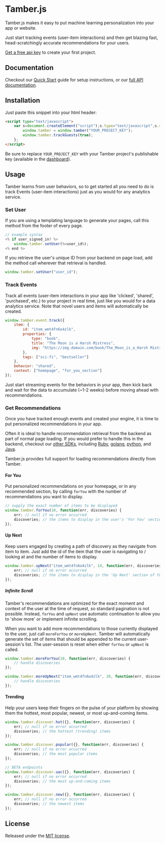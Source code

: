 # Tamber.js

Tamber.js makes it easy to put machine learning personalization into your app or website.

Just start tracking events (user-item interactions) and then get blazing fast, head-scratchingly accurate recommendations for your users.

[Get a free api key][homepage] to create your first project.

## Documentation

Checkout our [Quick Start][quickstart] guide for setup instructions, or our [full API documentation][docs].

## Installation

Just paste this snippet into your html header:

```html
<script type="text/javascript">
    var s=document.createElement("script");s.type="text/javascript",s.src="https://js.tamber.com/1.0.13/tamber.min.js",s.async=!0,document.getElementsByTagName("head")[0].appendChild(s),s.onload=s.onreadystatechange=function(){
        window.tamber = window.tamber("YOUR_PROJECT_KEY");
        window.tamber.trackGuests(true);
    };
</script>
```

Be sure to replace `YOUR_PROJECT_KEY` with your Tamber project's publishable key (available in the [dashboard][dashboard]).

## Usage

Tamber learns from user behaviors, so to get started all you need to do is track Events (user-item interactions) just as you would for any analytics service.

### Set User

If you are using a templating language to generate your pages, call this method from the footer of every page.

```js
// example syntax
<% if user_signed_in? %> 
    window.tamber.setUser(%=user_id%);
<% end %>
``` 

If you retrieve the user's unique ID from your backend on page load, add the method call wherever that retrieval is handled.

```js
window.tamber.setUser("user_id");
```


### Track Events

Track all events (user-item interactions in your app like 'clicked', 'shared', 'purchased', etc.) to your project in real time, just like you would for a data analytics service. Note that novel users and items will automatically be created.

```js
window.tamber.event.track({
    item: {
        id: "item_wmt4fn6o4zlk",
        properties: {
            type: "book",
            title: "The Moon is a Harsh Mistress",
            img: "https://img.domain.com/book/The_Moon_is_a_Harsh Mistress.jpg" 
        },
        tags: ["sci-fi", "bestseller"]
    },
    behavior: "shared",
    context: ["homepage", "for_you_section"]
});
```

Just start streaming events for the behaviors in your app, then kick back and wait for the data to accumulate (~1-2 weeks) before moving ahead with recommendations.

### Get Recommendations

Once you have tracked enough events and created your engine, it is time to put personalized recommendations in your app.

Often it is ideal to handle recommendation retrieval from the backend as part of normal page loading. If you would prefer to handle this in the backend, checkout our [other SDKs][sdks], including [Ruby][tamber-ruby], [golang][tamber-go], [python][tamber-python], and [Java][tamber-java].

Tamber.js provides full support for loading recommendations directly from Tamber.

#### For You

Put personalized recommendations on your homepage, or in any recommended section, by calling `forYou` with the number of recommendations you want to display.

```js
// supply the exact number of items to be displayed
window.tamber.forYou(10, function(err, discoveries) {
    err; // null if no error occurred 
    discoveries; // the items to display in the user's 'For You' section
});
```

#### Up Next

Keep users engaged by creating a path of discovery as they navigate from item to item. Just add the id of the item that the user is navigating to / looking at and the number of items to display.

```js
window.tamber.upNext("item_wmt4fn6o4zlk", 14, function(err, discoveries) {
    err; // null if no error occurred 
    discoveries; // the items to display in the 'Up Next' section of the item page
});
```

##### Infinite Scroll

Tamber's recommendations are optimized for the exact moment and context of the user at the time of request, so standard pagination is not possible. Instead, `forYou` and `upNext` use automatic continuation to allow you to 'show more' or implement infinite scrolling. 

When you want to add more recommendations to those currently displayed to the user, just call `moreForYou` or `moreUpNext`. Tamber will automatically generate the set of items that should be appended to the current user-session's list. The user-session is reset when either `forYou` or `upNext` is called.

```js
window.tamber.moreForYou(10, function(err, discoveries) {
    // handle discoveries
});

window.tamber.moreUpNext("item_wmt4fn6o4zlk", 20, function(err, discoveries) {
    // handle discoveries
});
```

#### Trending

Help your users keep their fingers on the pulse of your platform by showing them the hottest, most popular, newest, or most up-and-coming items.

```js
window.tamber.discover.hot({}, function(err, discoveries) {
    err; // null if no error occurred 
    discoveries; // the hottest (trending) items
});

window.tamber.discover.popular({}, function(err, discoveries) {
    err; // null if no error occurred 
    discoveries; // the most popular items
});

// BETA endpoints
window.tamber.discover.uac({}, function(err, discoveries) {
    err; // null if no error occurred 
    discoveries; // the most up-and-coming items
});

window.tamber.discover.new({}, function(err, discoveries) {
    err; // null if no error occurred 
    discoveries; // the newest items
});
```

## License

Released under the [MIT license][mit].

[homepage]: https://tamber.com/
[docs]: https://tamber.com/docs/
[dashboard]: https://dashboard.tamber.com/
[quickstart]: https://tamber.com/docs/start/
[sdks]: https://tamber.com/docs/libs/
[tamber-ruby]: https://github.com/tamber/tamber-ruby
[tamber-go]: https://github.com/tamber/tamber-go
[tamber-python]: https://github.com/tamber/tamber-python
[tamber-java]: https://github.com/tamber/tamber-java
[mit]: https://github.com/tamber/tamber.js/blob/master/LICENSE.md
